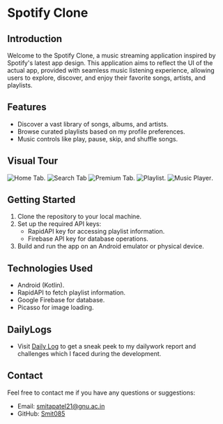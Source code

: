 # Spotify Clone

## Introduction

Welcome to the Spotify Clone, a music streaming application inspired by Spotify's latest app design. This application aims to reflect the UI of the actual app, provided with seamless music listening experience, allowing users to explore, discover, and enjoy their favorite songs, artists, and playlists.

## Features

- Discover a vast library of songs, albums, and artists.
- Browse curated playlists based on my profile preferences.
- Music controls like play, pause, skip, and shuffle songs.

## Visual Tour

![Home Tab](https://github.com/Smit085/SpotifyClone/assets/139530390/ee61382c-5fb1-4a21-8188-5a836ee30c7b).
![Search Tab](https://github.com/Smit085/SpotifyClone/assets/139530390/cbbaa4a0-0085-4146-b388-93a6caf7abea)
![Premium Tab](https://github.com/Smit085/SpotifyClone/assets/139530390/430d496d-78a2-45f8-9a91-9b0341a3026a).
![Playlist](https://github.com/Smit085/SpotifyClone/assets/139530390/77428c33-efea-4f18-b424-d8c213dbd663).
![Music Player](https://github.com/Smit085/SpotifyClone/assets/139530390/16037f53-5ae6-4d14-aed9-d527a737671a).

## Getting Started

1. Clone the repository to your local machine.
2. Set up the required API keys:
   - RapidAPI key for accessing playlist information.
   - Firebase API key for database operations.
3. Build and run the app on an Android emulator or physical device.

## Technologies Used

- Android (Kotlin).
- RapidAPI to fetch playlist information.
- Google Firebase for database.
- Picasso for image loading.

## DailyLogs

- Visit [Daily Log](https://github.com/Smit085/SpotifyClone/blob/master/DailyLogs.md) to get a sneak peek to my dailywork report and challenges which I faced during the development.

## Contact

Feel free to contact me if you have any questions or suggestions:
- Email: smitapatel21@gnu.ac.in
- GitHub: [Smit085](https://github.com/Smit085)
